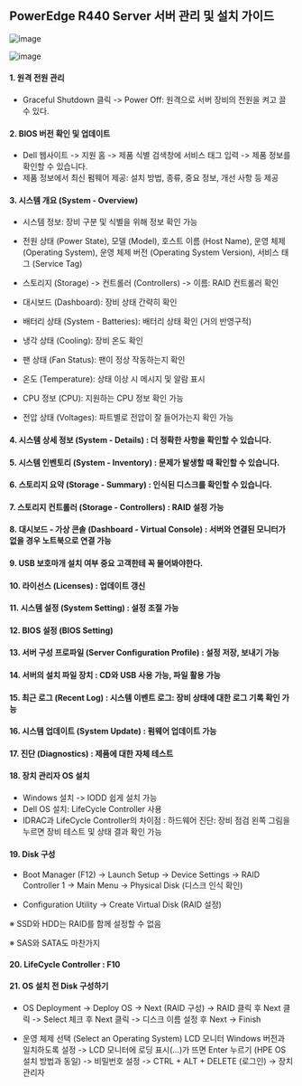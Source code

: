 ## PowerEdge R440 Server 서버 관리 및 설치 가이드

![image](https://github.com/user-attachments/assets/f1e48db2-fd1e-40d0-b010-06d84125f8dd)

![image](https://github.com/user-attachments/assets/33b5d59d-1147-4ad3-9f70-e807fb805d98)


#### 1. 원격 전원 관리
- Graceful Shutdown 클릭 -> Power Off: 원격으로 서버 장비의 전원을 켜고 끌 수 있다.

#### 2. BIOS 버전 확인 및 업데이트
- Dell 웹사이트 -> 지원 홈 -> 제품 식별 검색창에 서비스 태그 입력 -> 제품 정보를 확인할 수 있습니다.
- 제품 정보에서 최신 펌웨어 제공: 설치 방법, 종류, 중요 정보, 개선 사항 등 제공

#### 3. 시스템 개요 (System - Overview)
- 시스템 정보: 장비 구분 및 식별을 위해 정보 확인 가능

- 전원 상태 (Power State), 모델 (Model), 호스트 이름 (Host Name), 운영 체제 (Operating System), 운영 체제 버전 (Operating System Version), 서비스 태그 (Service Tag)

- 스토리지 (Storage) -> 컨트롤러 (Controllers) -> 이름: RAID 컨트롤러 확인

- 대시보드 (Dashboard): 장비 상태 간략히 확인

- 배터리 상태 (System - Batteries): 배터리 상태 확인 (거의 반영구적)

- 냉각 상태 (Cooling): 장비 온도 확인

- 팬 상태 (Fan Status): 팬이 정상 작동하는지 확인

- 온도 (Temperature): 상태 이상 시 메시지 및 알람 표시

- CPU 정보 (CPU): 지원하는 CPU 정보 확인 가능

- 전압 상태 (Voltages): 파트별로 전압이 잘 들어가는지 확인 가능

#### 4. 시스템 상세 정보 (System - Details) : 더 정확한 사항을 확인할 수 있습니다.

#### 5. 시스템 인벤토리 (System - Inventory) : 문제가 발생할 때 확인할 수 있습니다.

#### 6. 스토리지 요약 (Storage - Summary) : 인식된 디스크를 확인할 수 있습니다.

#### 7. 스토리지 컨트롤러 (Storage - Controllers) : RAID 설정 가능

#### 8. 대시보드 - 가상 콘솔 (Dashboard - Virtual Console) : 서버와 연결된 모니터가 없을 경우 노트북으로 연결 가능

#### 9. USB 보호마개 설치 여부 중요 고객한테 꼭 물어봐야한다. 

#### 10. 라이선스 (Licenses) : 업데이트 갱신

#### 11. 시스템 설정 (System Setting) : 설정 조절 가능

#### 12. BIOS 설정 (BIOS Setting)

#### 13. 서버 구성 프로파일 (Server Configuration Profile) : 설정 저장, 보내기 가능

#### 14. 서버의 설치 파일 장치 : CD와 USB 사용 가능, 파일 활용 가능

#### 15. 최근 로그 (Recent Log) : 시스템 이벤트 로그: 장비 상태에 대한 로그 기록 확인 가능

#### 16. 시스템 업데이트 (System Update) : 펌웨어 업데이트 가능

#### 17. 진단 (Diagnostics) : 제품에 대한 자체 테스트

#### 18. 장치 관리자 OS 설치
- Windows 설치 -> IODD 쉽게 설치 가능
- Dell OS 설치: LifeCycle Controller 사용
- IDRAC과 LifeCycle Controller의 차이점 : 하드웨어 진단: 장비 점검
왼쪽 그림을 누르면 장비 테스트 및 상태 결과 확인 가능

#### 19. Disk 구성

- Boot Manager (F12) -> Launch Setup -> Device Settings -> RAID Controller 1 -> Main Menu -> Physical Disk (디스크 인식 확인)

- Configuration Utility -> Create Virtual Disk (RAID 설정)

※ SSD와 HDD는 RAID를 함께 설정할 수 없음

※ SAS와 SATA도 마찬가지

#### 20. LifeCycle Controller : F10

#### 21. OS 설치 전 Disk 구성하기
- OS Deployment -> Deploy OS -> Next (RAID 구성) -> RAID 클릭 후 Next 클릭 -> Select 체크 후 Next 클릭 ->
디스크 이름 설정 후 Next -> Finish

- 운영 체제 선택 (Select an Operating System)
LCD 모니터 Windows 버전과 일치하도록 설정 -> LCD 모니터에 로딩 표시(...)가 뜨면 Enter 누르기
(HPE OS 설치 방법과 동일) -> 비밀번호 설정 -> CTRL + ALT + DELETE (로그인) -> 장치 관리자
